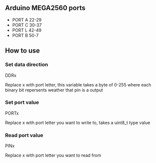 ## Arduino MEGA2560 ports

 - PORT A 22-29
 - PORT C 30-37
 - PORT L 42-49
 - PORT B 50-7

## How to use

### Set data direction

DDRx

Replace x with port letter, this variable takes a byte of 0-255 where each binary bit repersents weather that pin is a output

### Set port value

PORTx

Replace x with port letter you want to write to, takes a uint8_t type value

### Read port value

PINx

Replace x with port letter you want to read from